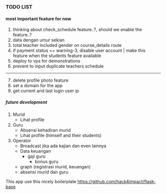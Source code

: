 ### TODO LIST

#### most important feature for now
1. thinking about check_schedule feature..?, should we enable the feature..?
2. data dengan umur sekian
3. total teacher included gender on course_details route
4. if payment status == warning-3, disable user account | make this feature when the students feature available
5. deploy to vps for demonstrations
6. prevent to input duplicate teachers schedule
----------------------------------------------------------------------------------
7. delete profile photo feature
8. set a domain for the app
9. get current and last login user ip

##### future development
1. Murid
    - Lihat profile
2. Guru
    - Absensi kehadiran murid
    - Lihat profile (himself and their students)
3. Operator
    - Broadcast jika ada kajian dan even lainnya
    - Data keuangan
        - gaji guru
            - bonus guru
    - graph (registrasi murid, keuangan)
    - absensi murid dan guru


This app use this nicely boilerplate
https://github.com/hack4impact/flask-base
